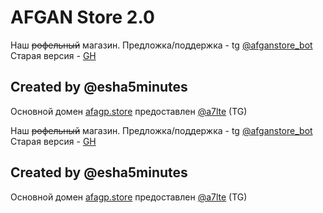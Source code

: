 # AFGAN Store 2.0
Наш ~~рофельный~~ магазин.
Предложка/поддержка - tg [@afganstore_bot](https://t.me/afganstore_bot)
Старая версия - [GH](https://github.com/afganstore/old/)

## Created by @esha5minutes
Основной домен [afagp.store](http://afagp.store) предоставлен [@a7lte](https://t.me/a7lte) (TG)





Наш ~~рофельный~~ магазин.
Предложка/поддержка - tg [@afganstore_bot](https://t.me/afganstore_bot)
Старая версия - [GH](https://github.com/afganstore/old/)

## Created by @esha5minutes
Основной домен [afagp.store](http://afagp.store) предоставлен [@a7lte](https://t.me/a7lte) (TG)




